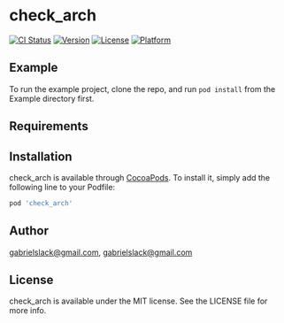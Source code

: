 # check_arch

[![CI Status](http://img.shields.io/travis/gabrielslack@gmail.com/check_arch.svg?style=flat)](https://travis-ci.org/gabrielslack@gmail.com/check_arch)
[![Version](https://img.shields.io/cocoapods/v/check_arch.svg?style=flat)](http://cocoapods.org/pods/check_arch)
[![License](https://img.shields.io/cocoapods/l/check_arch.svg?style=flat)](http://cocoapods.org/pods/check_arch)
[![Platform](https://img.shields.io/cocoapods/p/check_arch.svg?style=flat)](http://cocoapods.org/pods/check_arch)

## Example

To run the example project, clone the repo, and run `pod install` from the Example directory first.

## Requirements

## Installation

check_arch is available through [CocoaPods](http://cocoapods.org). To install
it, simply add the following line to your Podfile:

```ruby
pod 'check_arch'
```

## Author

gabrielslack@gmail.com, gabrielslack@gmail.com

## License

check_arch is available under the MIT license. See the LICENSE file for more info.
